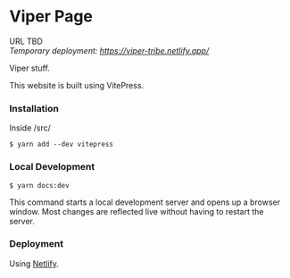# Viper Page

URL TBD  
*Temporary deployment: https://viper-tribe.netlify.app/*

Viper stuff.

This website is built using VitePress.

### Installation

Inside /src/

```
$ yarn add --dev vitepress
```

### Local Development

```
$ yarn docs:dev
```

This command starts a local development server and opens up a browser window. Most changes are reflected live without having to restart the server.

### Deployment

Using [Netlify](https://www.netlify.com).
